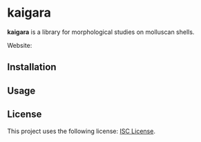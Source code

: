 # kaigara

**kaigara** is a library for morphological studies on molluscan shells.

Website: []()

## Installation


## Usage


## License
This project uses the following license: [ISC License](LICENSE).
